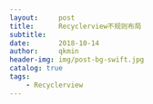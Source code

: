 ```yaml
---
layout:     post
title:      Recyclerview不规则布局
subtitle:   
date:       2018-10-14
author:     qkmin
header-img: img/post-bg-swift.jpg
catalog: true
tags:
    - Recyclerview
---
```

# 


